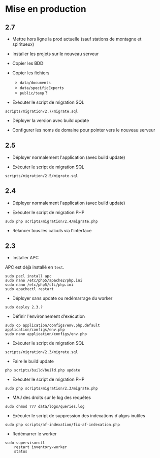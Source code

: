 # Mise en production


## 2.7

- Mettre hors ligne la prod actuelle (sauf stations de montagne et spiritueux)

- Installer les projets sur le nouveau serveur

- Copier les BDD

- Copier les fichiers
  - `data/documents`
  - `data/specificExports`
  - `public/temp` ?

- Exécuter le script de migration SQL

```
scripts/migration/2.7/migrate.sql
```

- Déployer la version avec build update

- Configurer les noms de domaine pour pointer vers le nouveau serveur


## 2.5

- Déployer normalement l'application (avec build update)

- Exécuter le script de migration SQL

```
scripts/migration/2.5/migrate.sql
```


## 2.4

- Déployer normalement l'application (avec build update)

- Exécuter le script de migration PHP

```
sudo php scripts/migration/2.4/migrate.php
```

- Relancer tous les calculs via l'interface


## 2.3

- Installer APC

APC est déjà installé en `test`.

```
sudo pecl install apc
sudo nano /etc/php5/apache2/php.ini
sudo nano /etc/php5/cli/php.ini
sudo apachectl restart
```

- Déployer sans update ou redémarrage du worker

```
sudo deploy 2.3.?
```

- Définir l'environnement d'exécution

```
sudo cp application/configs/env.php.default application/configs/env.php
sudo nano application/configs/env.php
```

- Exécuter le script de migration SQL

```
scripts/migration/2.3/migrate.sql
```

- Faire le build update

```
php scripts/build/build.php update
```

- Exécuter le script de migration PHP

```
sudo php scripts/migration/2.3/migrate.php
```

- MAJ des droits sur le log des requêtes

```
sudo chmod 777 data/logs/queries.log
```

- Exécuter le script de suppression des indexations d'algos inutiles

```
sudo php scripts/af-indexation/fix-af-indexation.php
```

- Redémarrer le worker

```
sudo supervisorctl
    restart inventory-worker
    status
```
